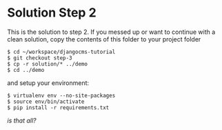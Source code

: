 Solution Step 2
===========================
This is the solution to step 2. If you messed up or want to continue with a clean solution, copy the contents of this folder to your project folder

```
$ cd ~/workspace/djangocms-tutorial
$ git checkout step-3
$ cp -r solution/* ../demo
$ cd ../demo
```


and setup your environment:

```
$ virtualenv env --no-site-packages
$ source env/bin/activate
$ pip install -r requirements.txt
```



*is that all?*

